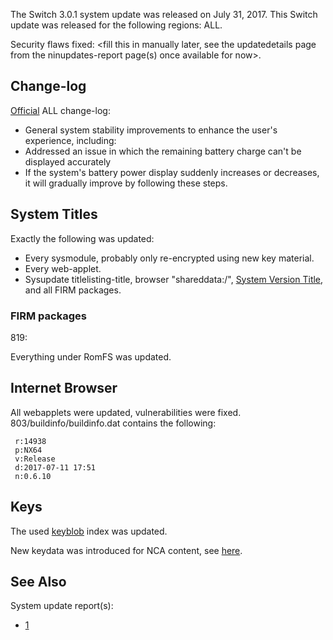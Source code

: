 The Switch 3.0.1 system update was released on July 31, 2017. This
Switch update was released for the following regions: ALL.

Security flaws fixed: \<fill this in manually later, see the
updatedetails page from the ninupdates-report page(s) once available for
now\>.

## Change-log

[Official](http://en-americas-support.nintendo.com/app/answers/detail/a_id/22525/p/897)
ALL change-log:

  - General system stability improvements to enhance the user's
    experience, including:
  - Addressed an issue in which the remaining battery charge can't be
    displayed accurately
  - If the system's battery power display suddenly increases or
    decreases, it will gradually improve by following these steps.

## System Titles

Exactly the following was updated:

  - Every sysmodule, probably only re-encrypted using new key material.
  - Every web-applet.
  - Sysupdate titlelisting-title, browser "shareddata:/", [System
    Version Title](System%20Version%20Title.md "wikilink"), and all FIRM
    packages.

### FIRM packages

819:

Everything under RomFS was updated.

## Internet Browser

All webapplets were updated, vulnerabilities were fixed.
803/buildinfo/buildinfo.dat contains the following:

` r:14938`  
` p:NX64`  
` v:Release`  
` d:2017-07-11 17:51`  
` n:0.6.10`

## Keys

The used [keyblob](Flash%20Filesystem#Keyblob.md##Keyblob "wikilink")
index was updated.

New keydata was introduced for NCA content, see
[here](NCA%20Format.md "wikilink").

## See Also

System update
    report(s):

  - [1](https://yls8.mtheall.com/ninupdates/reports.php?date=07-31-17_08-05-16&sys=hac)
